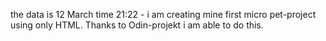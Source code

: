 the data is 12 March time 21:22 - i am creating mine first micro pet-project using only HTML. Thanks to Odin-projekt i am able to do this.